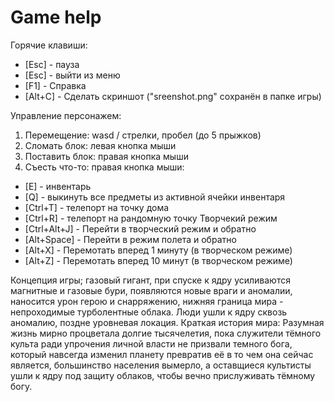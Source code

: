 Game help
============================================================================================
Горячие клавиши:
- [Esc] - пауза
- [Esc] - выйти из меню
- [F1] - Справка
- [Alt+C] - Сделать скриншот ("sreenshot.png" сохранён в папке игры)

Управление персонажем:
1. Перемещение: wasd / стрелки, пробел (до 5 прыжков)
2. Сломать блок: левая кнопка мыши
3. Поставить блок: правая кнопка мыши
4. Съесть что-то: правая кнопка мыши:
- [E] - инвентарь
- [Q] - выкинуть все предметы из активной ячейки инвентаря
- [Ctrl+T] - телепорт на точку дома
- [Ctrl+R] - телепорт на рандомную точку
Творчекий режим
- [Ctrl+Alt+J] - Перейти в творческий режим и обратно
- [Alt+Space] - Перейти в режим полета и обратно
- [Alt+X] - Перемотать вперед 1 минуту (в творческом режиме)
- [Alt+Z] - Перемотать вперед 10 минут (в творческом режиме)

Концепция игры; газовый гигант, при спуске к ядру усиливаются магнитные и газовые бури, 
появляются новые враги и аномалии, наносится урон герою и снарряжению, нижняя граница мира -
непроходимые турболентные облака.
Люди ушли к ядру сквозь аномалию, поздне уровневая локация.
Краткая   история мира:
Разумная жизнь мирно процветала долгие тысячелетия, пока служители тёмного культа ради упрочения
личной власти не призвали темного бога, который навсегда изменил планету превратив её в то чем она
сейчас является, большинство населения вымерло, а оставщиеся культисты ушли к ядру под защиту 
облаков, чтобы вечно прислуживать тёмному богу.